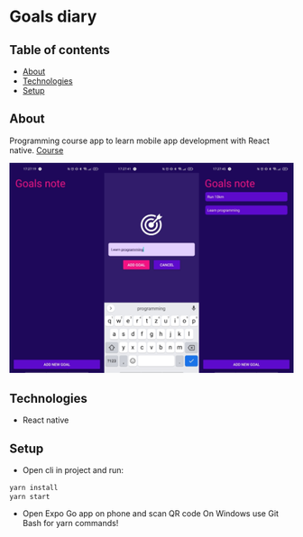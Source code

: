 # Goals diary

## Table of contents
* [About](#general-info)
* [Technologies](#technologies)
* [Setup](#setup)

## About
Programming course app to learn mobile app development with React native.
[Course](https://youtu.be/VozPNrt-LfE)

![Goals diary screenshot](/goals_diary.jpg)

## Technologies
- React native

## Setup
- Open cli in project and run:
```
yarn install
yarn start
```
- Open Expo Go app on phone and scan QR code
On Windows use Git Bash for yarn commands!
